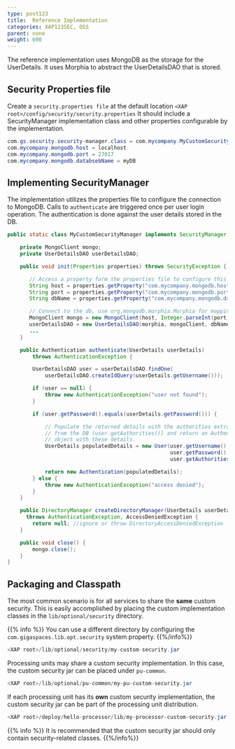```yaml
---
type: post123
title:  Reference Implementation
categories: XAP123SEC, OSS
parent: none
weight: 600
---
```




The reference implementation uses MongoDB as the storage for the UserDetails.
It uses Morphia to abstract the UserDetailsDAO that is stored.

## Security Properties file

Create a `security.properties file` at the default location `<XAP root>/config/security/security.properties`
It should include a SecurityManager implementation class and other properties configurable by the implementation.

```java
com.gs.security.security-manager.class = com.mycompany.MyCustomSecurityManager
com.mycompany.mongodb.host = localhost
com.mycompany.mongodb.port = 27017
com.mycompany.mongodb.databsebName = myDB
```

## Implementing SecurityManager

The implementation utilizes the properties file to configure the connection to MongoDB.
Calls to `authenticate` are triggered once per user login operation. The authentication 
is done against the user details stored in the DB.


```java
public static class MyCustomSecurityManager implements SecurityManager {

    private MongoClient mongo;
    private UserDetailsDAO userDetailsDAO;

    public void init(Properties properties) throws SecurityException {

       // Access a property form the properties file to configure this implementation
       String host = properties.getProperty("com.mycompany.mongodb.host");
       String port = properties.getProperty("com.mycompany.mongodb.port");
       String dbName = properties.getProperty("com.mycompany.mongodb.databsebName");

       // Connect to the db, use org.mongodb.morphia.Morphia for mapping
       MongoClient mongo = new MongoClient(host, Integer.parseInt(port));
       userDetailsDAO = new UserDetailsDAO(morphia, mongoClient, dbName);
       ...
    }

    public Authentication authenticate(UserDetails userDetails) 
        throws AuthenticationException {

        UserDetailsDAO user = userDetailsDAO.findOne( 
            userDetailsDAO.createIdQuery(userDetails.getUsername()));

        if (user == null) {
            throw new AuthenticationException("user not found");
        }

        if (user.getPassword().equals(userDetails.getPassword())) {

            // Populate the returned details with the authorities extracted 
            // from the DB (user.getAuthorities()) and return an Authentication 
            // object with these details.
            UserDetails populatedDetails = new User(user.getUsername(), 
                                                    user.getPassword(), 
                                                    user.getAuthorities());

            return new Authentication(populatedDetails);
        } else {
            throw new AuthenticationException("access denied");
        }
    }

    public DirectoryManager createDirectoryManager(UserDetails userDetails) 
      throws AuthenticationException, AccessDeniedException {
        return null; //ignore or throw DirectoryAccessDeniedException
    }

    public void close() {
        mongo.close();
    }
}
```


## Packaging and Classpath

The most common scenario is for all services to share the **same** custom security. This is easily accomplished by placing the custom implementation classes in the `lib/optional/security` directory.

{{% info %}}
You can use a different directory by configuring the `com.gigaspaces.lib.opt.security` system property.
{{%/info%}}


```java
<XAP root>/lib/optional/security/my-custom-security.jar
```

Processing units may share a custom security implementation. In this case, the custom security jar can be placed under `pu-common`.


```java
<XAP root>/lib/optional/pu-common/my-pu-custom-security.jar
```

If each processing unit has its **own** custom security implementation, the custom security jar can be part of the processing unit distribution.


```java
<XAP root>/deploy/hello-processor/lib/my-processor-custom-security.jar
```

{{% info %}} It is recommended that the custom security jar should only contain security-related classes. {{%/info%}}


